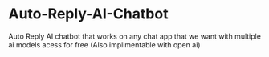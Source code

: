 # Auto-Reply-AI-Chatbot
Auto Reply AI chatbot that works on any chat app that we want with multiple ai models acess for free (Also implimentable with open ai)
